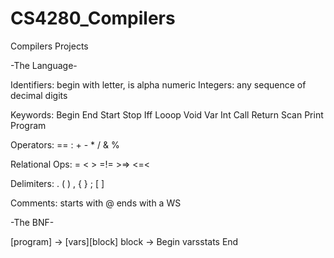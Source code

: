 # CS4280_Compilers
Compilers Projects

-The Language-

Identifiers: begin with letter, is alpha numeric
Integers: any sequence of decimal digits

Keywords:
	Begin End Start Stop Iff Looop
	Void Var Int Call Return Scan
	Print Program

Operators:
	== : + - * / & %

Relational Ops:
	= < > =!= >=> <=<

Delimiters:
	. ( ) , { } ; [ ]

Comments: starts with @ ends with a WS

-The BNF-  

[program] -> [vars][block]
block -> Begin varsstats End









